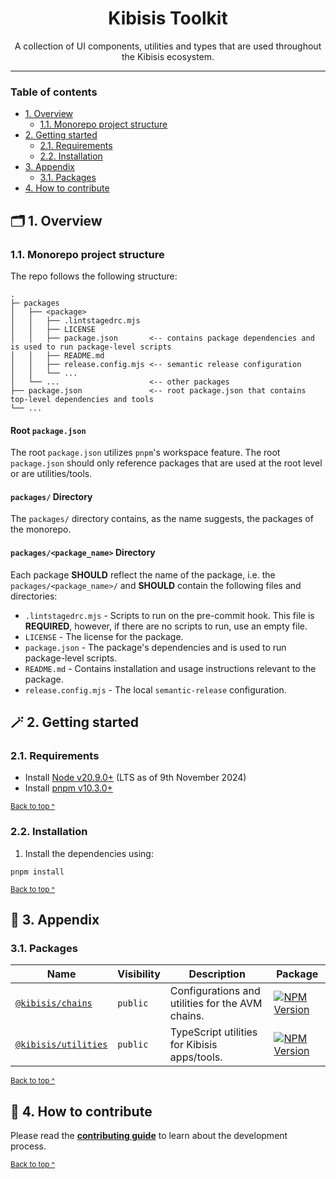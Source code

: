 <h1 align="center">
  Kibisis Toolkit
</h1>

<p align="center">
  A collection of UI components, utilities and types that are used throughout the Kibisis ecosystem.
</p>

---

### Table of contents

* [1. Overview](#-1-overview)
  - [1.1. Monorepo project structure](#11-monorepo-project-structure)
* [2. Getting started](#-2-getting-started)
  - [2.1. Requirements](#21-requirements)
  - [2.2. Installation](#22-installation)
* [3. Appendix](#-3-appendix)
  - [3.1. Packages](#31-packages)
* [4. How to contribute](#-4-how-to-contribute)

## 🗂️ 1. Overview

### 1.1. Monorepo project structure

The repo follows the following structure:

```text
.
├─ packages
│   ├── <package>
│   │   ├── .lintstagedrc.mjs
│   │   ├── LICENSE
│   │   ├── package.json       <-- contains package dependencies and is used to run package-level scripts
│   │   ├── README.md
│   │   ├── release.config.mjs <-- semantic release configuration
│   │   └── ...
│   └── ...                    <-- other packages
├── package.json               <-- root package.json that contains top-level dependencies and tools
└── ...
```

#### Root `package.json`

The root `package.json` utilizes `pnpm`'s workspace feature. The root `package.json` should only reference packages that are used at the root level or are utilities/tools.

#### `packages/` Directory

The `packages/` directory contains, as the name suggests, the packages of the monorepo.

#### `packages/<package_name>` Directory

Each package **SHOULD** reflect the name of the package, i.e. the `packages/<package_name>/` and **SHOULD** contain the following files and directories:

* `.lintstagedrc.mjs` - Scripts to run on the pre-commit hook. This file is **REQUIRED**, however, if there are no scripts to run, use an empty file.
* `LICENSE` - The license for the package.
* `package.json` - The package's dependencies and is used to run package-level scripts.
* `README.md` - Contains installation and usage instructions relevant to the package.
* `release.config.mjs` - The local `semantic-release` configuration.

## 🪄 2. Getting started

### 2.1. Requirements

* Install [Node v20.9.0+](https://nodejs.org/en/) (LTS as of 9th November 2024)
* Install [pnpm v10.3.0+](https://pnpm.io/installation)

<sup>[Back to top ^][table-of-contents]</sup>

### 2.2. Installation

1. Install the dependencies using:

```shell
pnpm install
```

<sup>[Back to top ^][table-of-contents]</sup>

## 📑 3. Appendix

### 3.1. Packages

| Name                                                                                               | Visibility | Description                                      | Package                                                                                                                   |
|----------------------------------------------------------------------------------------------------|------------|--------------------------------------------------|---------------------------------------------------------------------------------------------------------------------------|
| [`@kibisis/chains`](https://github.com/kibis-is/toolkit/blob/main/packages/chains/README.md)       | `public`   | Configurations and utilities for the AVM chains. | [![NPM Version](https://img.shields.io/npm/v/%40kibisis%2Fchains)](https://www.npmjs.com/package/%40kibisis/chains)       |
| [`@kibisis/utilities`](https://github.com/kibis-is/toolkit/blob/main/packages/utilities/README.md) | `public`   | TypeScript utilities for Kibisis apps/tools.     | [![NPM Version](https://img.shields.io/npm/v/%40kibisis%2Futilities)](https://www.npmjs.com/package/%40kibisis/utilities) |

<sup>[Back to top ^][table-of-contents]</sup>

## 👏 4. How to contribute

Please read the [**contributing guide**](https://github.com/kibis-is/toolkit/blob/main/CONTRIBUTING.md) to learn about the development process.

<sup>[Back to top ^][table-of-contents]</sup>

<!-- links -->
[table-of-contents]: #table-of-contents
